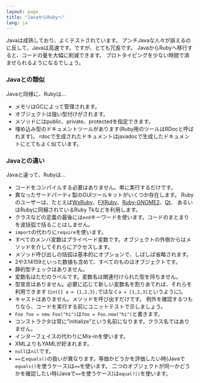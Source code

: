 ```yaml
---
layout: page
title: "JavaからRubyへ"
lang: ja
---
```


Javaは成熟しており、よくテストされています。
アンチJavaな人々が訴えるのに反して、Javaは高速です。ですが、とても冗長です。
JavaからRubyへ移行すると、コードの量を大幅に削減できます。
プロトタイピングを少ない時間で済ませられるようになるでしょう。

### Javaとの類似

Javaと同様に、Rubyは...

* メモリはGCによって管理されます。
* オブジェクトは強い型付けがされます。
* メソッドにはpublic、private、protectedを指定できます。
* 埋め込み型のドキュメントツールがあります(Ruby用のツールはRDocと呼ばれます)。
  rdocで生成されたドキュメントはjavadocで生成したドキュメントにとてもよく似ています。

### Javaとの違い

Javaと違って、Rubyは...

* コードをコンパイルする必要はありません。単に実行するだけです。
* 異なったサードパーティ製のGUIツールキットがいくつか存在します。
  Rubyのユーザーは、たとえば[WxRuby][1]、[FXRuby][2]、[Ruby-GNOME2][3]、[Qt][4]、
  あるいはRubyに同梱されているRuby Tkなどを利用します。
* クラスなどの定義の最後には`end`キーワードを使います。コードのまとまりを波括弧で括ることはしません。
* `import`の代わりに`require`を使います。
* すべてのメンバ変数はプライベード変数です。オブジェクトの外側からはメソッドを介してそれらにアクセスします。
* メソッド呼び出しの括弧は基本的にオプションで、しばしば省略されます。
* 2や3.14159といった数値も含めて、すべてのものはオブジェクトです。
* 静的型チェックはありません。
* 変数名はただのラベルです。変数名は関連付けられた型を持ちません。
* 型宣言はありません。必要に応じて新しい変数名を割りあてれば、それらを利用できます
  (`int[] a = {1,2,3};`ではなく`a = [1,2,3]`というように)。
* キャストはありません。メソッドを呼び出すだけです。
  例外を確認するつもりなら、コードを実行する前にユニットテストで示しましょう。
* `Foo foo = new Foo("hi")`は`foo = Foo.new("hi")`と書きます。
* コンストラクタは常に”initialize”という名前になります。クラス名ではありません。
* インターフェイスの代わりにMix-inを使います。
* XMLよりもYAMLが好まれます。
* `null`は`nil`です。
* `==`と`equals()`の扱いが異なります。等価かどうかを評価したい時(Javaで`equals()`を使うケース)は`==`を使います。
  二つのオブジェクトが同一かどうかを確認したい時(Javaで`==`を使うケース)は`equal?()`を使います。



[1]: http://wxruby.rubyforge.org/wiki/wiki.pl
[2]: http://www.fxruby.org/
[3]: http://ruby-gnome2.osdn.jp/
[4]: https://github.com/ryanmelt/qtbindings/
